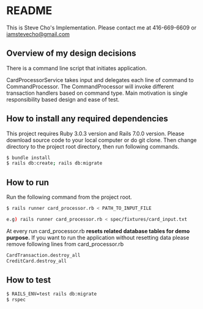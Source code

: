# README

This is Steve Cho's Implementation.
Please contact me at 416-669-6609 or iamstevecho@gmail.com


## Overview of my design decisions
  There is a command line script that initiates application.

  CardProcessorService takes input and delegates each line of command to CommandProcessor.
  The CommandProcessor will invoke different transaction handlers based on command type.
  Main motivation is single responsibility based design and ease of test.

## How to install any required dependencies
  This project requires Ruby 3.0.3 version and Rails 7.0.0 version.
  Please download source code to your local computer or do git clone.
  Then change directory to the project root directory, then run following commands.

  ```bash
  $ bundle install
  $ rails db:create; rails db:migrate
  ```

## How to run
  Run the following command from the project root.
  ```bash
  $ rails runner card_processor.rb < PATH_TO_INPUT_FILE

  e.g) rails runner card_processor.rb < spec/fixtures/card_input.txt
  ```


  At every run card_processor.rb **resets related database tables for demo purpose.**
  If you want to run the application without resetting data please remove following lines from card_processor.rb

  ```bash
  CardTransaction.destroy_all
  CreditCard.destroy_all
  ```

## How to test
  ```bash
  $ RAILS_ENV=test rails db:migrate
  $ rspec
  ```
